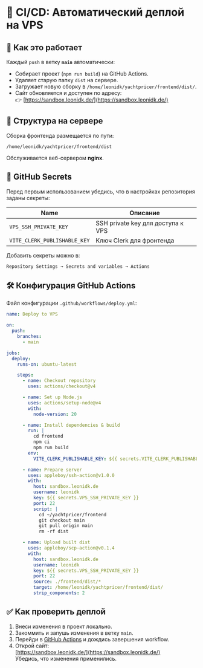 # 🚀 CI/CD: Автоматический деплой на VPS

## 📄 Как это работает

Каждый `push` в ветку **`main`** автоматически:
- Собирает проект (`npm run build`) на GitHub Actions.
- Удаляет старую папку `dist` на сервере.
- Загружает новую сборку в `/home/leonidk/yachtpricer/frontend/dist/`.
- Сайт обновляется и доступен по адресу:  
  👉 [https://sandbox.leonidk.de/](https://sandbox.leonidk.de/)

## 📁 Структура на сервере

Сборка фронтенда размещается по пути:  
```
/home/leonidk/yachtpricer/frontend/dist
```

Обслуживается веб-сервером **nginx**.

## 🔗 GitHub Secrets

Перед первым использованием убедись, что в настройках репозитория заданы секреты:

| Name | Описание |
| --- | --- |
| `VPS_SSH_PRIVATE_KEY` | SSH private key для доступа к VPS |
| `VITE_CLERK_PUBLISHABLE_KEY` | Ключ Clerk для фронтенда |

Добавить секреты можно в:
```
Repository Settings → Secrets and variables → Actions
```

## 🛠️ Конфигурация GitHub Actions

Файл конфигурации `.github/workflows/deploy.yml`:

```yaml
name: Deploy to VPS

on:
  push:
    branches:
      - main

jobs:
  deploy:
    runs-on: ubuntu-latest

    steps:
      - name: Checkout repository
        uses: actions/checkout@v4

      - name: Set up Node.js
        uses: actions/setup-node@v4
        with:
          node-version: 20

      - name: Install dependencies & build
        run: |
          cd frontend
          npm ci
          npm run build
        env:
          VITE_CLERK_PUBLISHABLE_KEY: ${{ secrets.VITE_CLERK_PUBLISHABLE_KEY }}

      - name: Prepare server
        uses: appleboy/ssh-action@v1.0.0
        with:
          host: sandbox.leonidk.de
          username: leonidk
          key: ${{ secrets.VPS_SSH_PRIVATE_KEY }}
          port: 22
          script: |
            cd ~/yachtpricer/frontend
            git checkout main
            git pull origin main
            rm -rf dist

      - name: Upload built dist
        uses: appleboy/scp-action@v0.1.4
        with:
          host: sandbox.leonidk.de
          username: leonidk
          key: ${{ secrets.VPS_SSH_PRIVATE_KEY }}
          port: 22
          source: ./frontend/dist/*
          target: /home/leonidk/yachtpricer/frontend/dist/
          strip_components: 2
```

## ✅ Как проверить деплой

1. Внеси изменения в проект локально.
2. Закоммить и запушь изменения в ветку `main`.
3. Перейди в [GitHub Actions](https://github.com/klb1963/yachtpricer-mvp/actions) и дождись завершения workflow.
4. Открой сайт:  
   [https://sandbox.leonidk.de/](https://sandbox.leonidk.de/)  
   Убедись, что изменения применились.